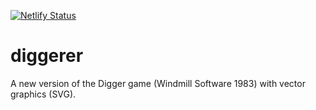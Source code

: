 [![Netlify Status](https://api.netlify.com/api/v1/badges/ca1f29ec-2cf9-4138-86cc-f566a1689725/deploy-status)](https://app.netlify.com/sites/diggerer-storybook/deploys)

# diggerer

A new version of the Digger game (Windmill Software 1983) with vector graphics (SVG).

